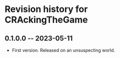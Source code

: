 # Revision history for CRAckingTheGame

## 0.1.0.0 -- 2023-05-11

* First version. Released on an unsuspecting world.
